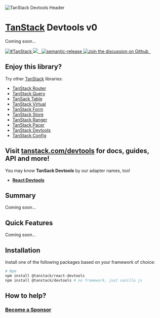![TanStack Devtools Header](https://github.com/tanstack/devtools/raw/main/media/repo-header.png)

# [TanStack](https://tanstack.com) Devtools v0

Coming soon...

<a href="https://twitter.com/intent/tweet?button_hashtag=TanStack" target="\_parent">
  <img alt="#TanStack" src="https://img.shields.io/twitter/url?color=%2308a0e9&label=%23TanStack&style=social&url=https%3A%2F%2Ftwitter.com%2Fintent%2Ftweet%3Fbutton_hashtag%3DTanStack" />
</a>
<a href="https://github.com/tanstack/devtools/actions?devtools=workflow%3A%22react-devtools+tests%22">
  <img src="https://github.com/tanstack/devtools/workflows/react-devtools%20tests/badge.svg" />
</a>
<a href="https://npmjs.com/package/@tanstack/react-devtools" target="\_parent">
  <img alt="" src="https://img.shields.io/npm/dm/@tanstack/react-devtools.svg" />
</a>
<a href="https://bundlephobia.com/result?p=@tanstack/react-devtools@latest" target="\_parent">
  <img alt="" src="https://badgen.net/bundlephobia/minzip/@tanstack/react-devtools@latest" />
</a>
<a href="#badge">
  <img alt="semantic-release" src="https://img.shields.io/badge/%20%20%F0%9F%93%A6%F0%9F%9A%80-semantic--release-e10079.svg">
</a>
<a href="https://github.com/tanstack/devtools/discussions">
  <img alt="Join the discussion on Github" src="https://img.shields.io/badge/Github%20Discussions%20%26%20Support-Chat%20now!-blue" />
</a>
<a href="https://github.com/tanstack/devtools" target="\_parent">
  <img alt="" src="https://img.shields.io/github/stars/tanstack/react-devtools.svg?style=social&label=Star" />
</a>
<a href="https://twitter.com/tannerlinsley" target="\_parent">
  <img alt="" src="https://img.shields.io/twitter/follow/tannerlinsley.svg?style=social&label=Follow" />
</a>

## Enjoy this library?

Try other [TanStack](https://tanstack.com) libraries:

- [TanStack Router](https://github.com/TanStack/router) <img alt="" src="https://img.shields.io/github/stars/tanstack/router.svg" />
- [TanStack Query](https://github.com/TanStack/query) <img alt="" src="https://img.shields.io/github/stars/tanstack/query.svg" />
- [TanSack Table](https://github.com/TanStack/table) <img alt="" src="https://img.shields.io/github/stars/tanstack/table.svg" />
- [TanStack Virtual](https://github.com/TanStack/virtual) <img alt="" src="https://img.shields.io/github/stars/tanstack/virtual.svg" />
- [TanStack Form](https://github.com/TanStack/form) <img alt="" src="https://img.shields.io/github/stars/tanstack/form.svg" />
- [TanStack Store](https://github.com/TanStack/store) <img alt="" src="https://img.shields.io/github/stars/tanstack/store.svg" />
- [TanStack Ranger](https://github.com/TanStack/ranger) <img alt="" src="https://img.shields.io/github/stars/tanstack/ranger.svg" />
- [TanStack Pacer](https://github.com/TanStack/pacer) <img alt="" src="https://img.shields.io/github/stars/tanstack/pacer.svg" />
- [TanStack Devtools](https://github.com/TanStack/devtools) <img alt="" src="https://img.shields.io/github/stars/tanstack/devtools.svg" />
- [TanStack Config](https://github.com/TanStack/config) <img alt="" src="https://img.shields.io/github/stars/tanstack/config.svg" />

## Visit [tanstack.com/devtools](https://tanstack.com/devtools) for docs, guides, API and more!

You may know **TanSack Devtools** by our adapter names, too!

- [**React Devtools**](https://tanstack.com/devtools/latest/docs/framework/react/react-devtools)

## Summary

Coming soon...

## Quick Features

Coming soon...

## Installation

Install one of the following packages based on your framework of choice:

```bash
# Npm
npm install @tanstack/react-devtools
npm install @tanstack/devtools # no framework, just vanilla js
```

## How to help?

### [Become a Sponsor](https://github.com/sponsors/tannerlinsley/)

<!-- USE THE FORCE LUKE -->
